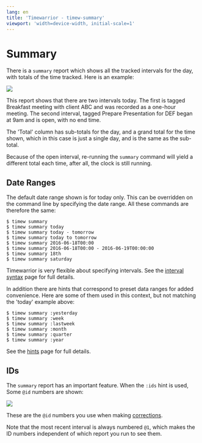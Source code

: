 ```yaml
---
lang: en
title: 'Timewarrior - timew-summary'
viewport: 'width=device-width, initial-scale=1'
---
```


# Summary

There is a `summary` report which shows all the tracked intervals for the day, with totals of the time tracked.
Here is an example:

![](../../images/summary1.png)

This report shows that there are two intervals today.
The first is tagged Breakfast meeting with client ABC and was recorded as a one-hour meeting.
The second interval, tagged Prepare Presentation for DEF began at 9am and is open, with no end time.

The 'Total' column has sub-totals for the day, and a grand total for the time shown, which in this case is just a single day, and is the same as the sub-total.

Because of the open interval, re-running the `summary` command will yield a different total each time, after all, the clock is still running.

## Date Ranges

The default date range shown is for today only.
This can be overridden on the command line by specifying the date range.
All these commands are therefore the same:

```
$ timew summary
$ timew summary today
$ timew summary today - tomorrow
$ timew summary today to tomorrow
$ timew summary 2016-06-18T00:00
$ timew summary 2016-06-18T00:00 - 2016-06-19T00:00:00
$ timew summary 18th
$ timew summary saturday
```

Timewarrior is very flexible about specifying intervals.
See the [interval syntax](../interval/) page for full details.

In addition there are hints that correspond to preset data ranges for added convenience.
Here are some of them used in this context, but not matching the 'today' example above:

```
$ timew summary :yesterday
$ timew summary :week
$ timew summary :lastweek
$ timew summary :month
$ timew summary :quarter
$ timew summary :year
```

See the [hints](../hints/) page for full details.

## IDs

The `summary` report has an important feature.
When the `:ids` hint is used, Some `@id` numbers are shown:

![](../../images/summary2.png)

These are the `@id` numbers you use when making [corrections](../corrections/).

Note that the most recent interval is always numbered `@1`, which makes the ID numbers independent of which report you run to see them.
